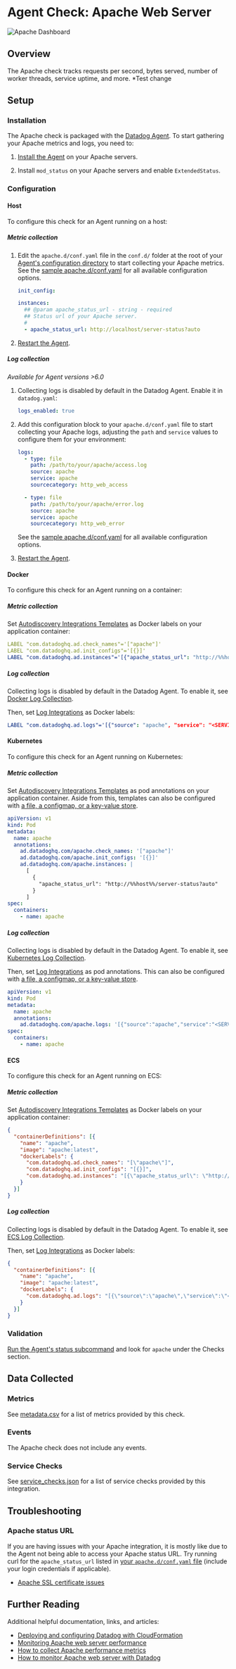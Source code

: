 # Agent Check: Apache Web Server

![Apache Dashboard][1]

## Overview

The Apache check tracks requests per second, bytes served, number of worker threads, service uptime, and more.
*Test change

## Setup

### Installation

The Apache check is packaged with the [Datadog Agent][2]. To start gathering your Apache metrics and logs, you need to:

1. [Install the Agent][3] on your Apache servers.

2. Install `mod_status` on your Apache servers and enable `ExtendedStatus`.

### Configuration

<!-- xxx tabs xxx -->
<!-- xxx tab "Host" xxx -->

#### Host

To configure this check for an Agent running on a host:

##### Metric collection

1. Edit the `apache.d/conf.yaml` file in the `conf.d/` folder at the root of your [Agent's configuration directory][4] to start collecting your Apache metrics. See the [sample apache.d/conf.yaml][5] for all available configuration options.

   ```yaml
   init_config:

   instances:
     ## @param apache_status_url - string - required
     ## Status url of your Apache server.
     #
     - apache_status_url: http://localhost/server-status?auto
   ```

2. [Restart the Agent][6].

##### Log collection

_Available for Agent versions >6.0_

1. Collecting logs is disabled by default in the Datadog Agent. Enable it in `datadog.yaml`:

   ```yaml
   logs_enabled: true
   ```

2. Add this configuration block to your `apache.d/conf.yaml` file to start collecting your Apache logs, adjusting the `path` and `service` values to configure them for your environment:

   ```yaml
   logs:
     - type: file
       path: /path/to/your/apache/access.log
       source: apache
       service: apache
       sourcecategory: http_web_access

     - type: file
       path: /path/to/your/apache/error.log
       source: apache
       service: apache
       sourcecategory: http_web_error
   ```

    See the [sample apache.d/conf.yaml][5] for all available configuration options.

3. [Restart the Agent][6].

<!-- xxz tab xxx -->
<!-- xxx tab "Docker" xxx -->

#### Docker

To configure this check for an Agent running on a container:

##### Metric collection

Set [Autodiscovery Integrations Templates][7] as Docker labels on your application container:

```yaml
LABEL "com.datadoghq.ad.check_names"='["apache"]'
LABEL "com.datadoghq.ad.init_configs"='[{}]'
LABEL "com.datadoghq.ad.instances"='[{"apache_status_url": "http://%%host%%/server-status?auto"}]'
```

##### Log collection


Collecting logs is disabled by default in the Datadog Agent. To enable it, see [Docker Log Collection][8].

Then, set [Log Integrations][9] as Docker labels:

```yaml
LABEL "com.datadoghq.ad.logs"='[{"source": "apache", "service": "<SERVICE_NAME>"}]'
```

<!-- xxz tab xxx -->
<!-- xxx tab "Kubernetes" xxx -->

#### Kubernetes

To configure this check for an Agent running on Kubernetes:

##### Metric collection

Set [Autodiscovery Integrations Templates][10] as pod annotations on your application container. Aside from this, templates can also be configured with [a file, a configmap, or a key-value store][11].

```yaml
apiVersion: v1
kind: Pod
metadata:
  name: apache
  annotations:
    ad.datadoghq.com/apache.check_names: '["apache"]'
    ad.datadoghq.com/apache.init_configs: '[{}]'
    ad.datadoghq.com/apache.instances: |
      [
        {
          "apache_status_url": "http://%%host%%/server-status?auto"
        }
      ]
spec:
  containers:
    - name: apache
```

##### Log collection


Collecting logs is disabled by default in the Datadog Agent. To enable it, see [Kubernetes Log Collection][12].

Then, set [Log Integrations][9] as pod annotations. This can also be configured with [a file, a configmap, or a key-value store][13].

```yaml
apiVersion: v1
kind: Pod
metadata:
  name: apache
  annotations:
    ad.datadoghq.com/apache.logs: '[{"source":"apache","service":"<SERVICE_NAME>"}]'
spec:
  containers:
    - name: apache
```


<!-- xxz tab xxx -->
<!-- xxx tab "ECS" xxx -->

#### ECS

To configure this check for an Agent running on ECS:

##### Metric collection

Set [Autodiscovery Integrations Templates][7] as Docker labels on your application container:

```json
{
  "containerDefinitions": [{
    "name": "apache",
    "image": "apache:latest",
    "dockerLabels": {
      "com.datadoghq.ad.check_names": "[\"apache\"]",
      "com.datadoghq.ad.init_configs": "[{}]",
      "com.datadoghq.ad.instances": "[{\"apache_status_url\": \"http://%%host%%/server-status?auto\"}]"
    }
  }]
}
```

##### Log collection


Collecting logs is disabled by default in the Datadog Agent. To enable it, see [ECS Log Collection][14].

Then, set [Log Integrations][9] as Docker labels:

```json
{
  "containerDefinitions": [{
    "name": "apache",
    "image": "apache:latest",
    "dockerLabels": {
      "com.datadoghq.ad.logs": "[{\"source\":\"apache\",\"service\":\"<YOUR_APP_NAME>\"}]"
    }
  }]
}
```

<!-- xxz tab xxx -->
<!-- xxz tabs xxx -->

### Validation

[Run the Agent's status subcommand][15] and look for `apache` under the Checks section.

## Data Collected

### Metrics

See [metadata.csv][16] for a list of metrics provided by this check.

### Events

The Apache check does not include any events.

### Service Checks

See [service_checks.json][17] for a list of service checks provided by this integration.

## Troubleshooting

### Apache status URL

If you are having issues with your Apache integration, it is mostly like due to the Agent not being able to access your Apache status URL. Try running curl for the `apache_status_url` listed in [your `apache.d/conf.yaml` file][5] (include your login credentials if applicable).

- [Apache SSL certificate issues][18]

## Further Reading

Additional helpful documentation, links, and articles:

- [Deploying and configuring Datadog with CloudFormation][19]
- [Monitoring Apache web server performance][20]
- [How to collect Apache performance metrics][21]
- [How to monitor Apache web server with Datadog][22]

[1]: https://raw.githubusercontent.com/DataDog/integrations-core/master/apache/images/apache_dashboard.png
[2]: https://app.datadoghq.com/account/settings#agent
[3]: https://docs.datadoghq.com/agent/
[4]: https://docs.datadoghq.com/agent/guide/agent-configuration-files/#agent-configuration-directory
[5]: https://github.com/DataDog/integrations-core/blob/master/apache/datadog_checks/apache/data/conf.yaml.example
[6]: https://docs.datadoghq.com/agent/guide/agent-commands/#start-stop-and-restart-the-agent
[7]: https://docs.datadoghq.com/agent/docker/integrations/?tab=docker
[8]: https://docs.datadoghq.com/agent/docker/log/?tab=containerinstallation#installation
[9]: https://docs.datadoghq.com/agent/docker/log/?tab=containerinstallation#log-integrations
[10]: https://docs.datadoghq.com/agent/kubernetes/integrations/?tab=kubernetes
[11]: https://docs.datadoghq.com/agent/kubernetes/integrations/?tab=kubernetes#configuration
[12]: https://docs.datadoghq.com/agent/kubernetes/log/?tab=containerinstallation#setup
[13]: https://docs.datadoghq.com/agent/kubernetes/log/?tab=daemonset#configuration
[14]: https://docs.datadoghq.com/agent/amazon_ecs/logs/?tab=linux
[15]: https://docs.datadoghq.com/agent/guide/agent-commands/#agent-status-and-information
[16]: https://github.com/DataDog/integrations-core/blob/master/apache/metadata.csv
[17]: https://github.com/DataDog/integrations-core/blob/master/apache/assets/service_checks.json
[18]: https://docs.datadoghq.com/integrations/faq/apache-ssl-certificate-issues/
[19]: https://www.datadoghq.com/blog/deploying-datadog-with-cloudformation
[20]: https://www.datadoghq.com/blog/monitoring-apache-web-server-performance
[21]: https://www.datadoghq.com/blog/collect-apache-performance-metrics
[22]: https://www.datadoghq.com/blog/monitor-apache-web-server-datadog
